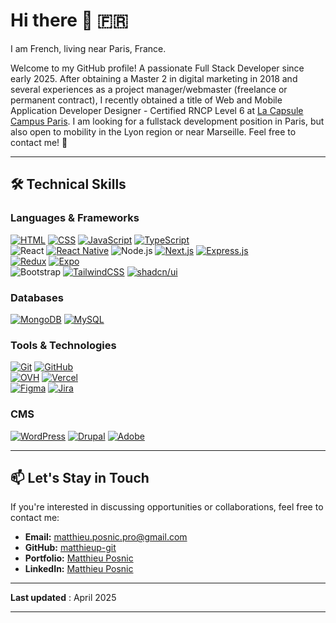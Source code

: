 # Hi there 👋 🇫🇷

I am French, living near Paris, France.

Welcome to my GitHub profile! A passionate Full Stack Developer since early 2025.  After obtaining a Master 2 in digital marketing in 2018 and several experiences as a project manager/webmaster (freelance or permanent contract), I recently obtained a title of Web and Mobile Application Developer Designer - Certified RNCP Level 6 at [La Capsule Campus Paris](https://www.lacapsule.academy/formation-developpeur-web/full-time-paris). I am looking for a fullstack development position in Paris, but also open to mobility in the Lyon region or near Marseille. Feel free to contact me! 🚀

---

## 🛠️ Technical Skills
### Languages & Frameworks
[![HTML](https://img.shields.io/badge/HTML5-E34F26?logo=html5&logoColor=white)](#) [![CSS](https://img.shields.io/badge/CSS3-1572B6?logo=css3&logoColor=white)](#) [![JavaScript](https://img.shields.io/badge/JavaScript-F7DF1E?logo=javascript&logoColor=black)](#) [![TypeScript](https://img.shields.io/badge/TypeScript-3178C6?logo=typescript&logoColor=fff)](#)   
![React](https://img.shields.io/badge/React-61DAFB?logo=react&logoColor=black) [![React Native](https://img.shields.io/badge/React_Native-%2320232a.svg?logo=react&logoColor=%2361DAFB)](#) ![Node.js](https://img.shields.io/badge/Node.js-339933?logo=node.js&logoColor=white) [![Next.js](https://img.shields.io/badge/Next.js-black?logo=next.js&logoColor=white)](#) [![Express.js](https://img.shields.io/badge/Express.js-%23404d59.svg?logo=express&logoColor=%2361DAFB)](#)   
[![Redux](https://img.shields.io/badge/Redux-764ABC?logo=redux&logoColor=fff)](#) [![Expo](https://img.shields.io/badge/Expo-000020?logo=expo&logoColor=fff)](#)   
![Bootstrap](https://img.shields.io/badge/Bootstrap-7952B3?logo=bootstrap&logoColor=white) 	[![TailwindCSS](https://img.shields.io/badge/Tailwind%20CSS-%2338B2AC.svg?logo=tailwind-css&logoColor=white)](#) [![shadcn/ui](https://img.shields.io/badge/shadcn%2Fui-000?logo=shadcnui&logoColor=fff)](#)

### Databases
[![MongoDB](https://img.shields.io/badge/MongoDB-4DB33D?logo=mongodb&logoColor=white)](#) [![MySQL](https://img.shields.io/badge/MySQL-4479A1?logo=mysql&logoColor=fff)](#)

### Tools & Technologies
[![Git](https://img.shields.io/badge/Git-F05032?logo=git&logoColor=white)](#) [![GitHub](https://img.shields.io/badge/GitHub-181717?logo=github&logoColor=white)](#)   
[![OVH](https://img.shields.io/badge/OVH-123F6D?logo=ovh&logoColor=white)](#) [![Vercel](https://img.shields.io/badge/Vercel-%23000000.svg?logo=vercel&logoColor=white)](#)   
[![Figma](https://img.shields.io/badge/Figma-F24E1E?logo=figma&logoColor=white)](#) [![Jira](https://img.shields.io/badge/Jira-0052CC?logo=jira&logoColor=fff)](#)

### CMS
[![WordPress](https://img.shields.io/badge/WordPress-%2321759B.svg?logo=wordpress&logoColor=white)](#) [![Drupal](https://img.shields.io/badge/drupal-%230678BE.svg?style=for-the-badge&logo=drupal&logoColor=white)](#) [![Adobe](https://img.shields.io/badge/adobe-%23FF0000.svg?style=for-the-badge&logo=adobe&logoColor=white)](#)

---

## 📫 Let's Stay in Touch

If you're interested in discussing opportunities or collaborations, feel free to contact me:

- **Email:** [matthieu.posnic.pro@gmail.com](mailto:matthieu.posnic.pro@gmail.com)
- **GitHub:** [matthieup-git](https://github.com/matthieup-git)
- **Portfolio:** [Matthieu Posnic](https://matthieu-posnic.fr/)
- **LinkedIn:** [Matthieu Posnic](https://www.linkedin.com/in/matthieu-posnic-011588b0/)

---

**Last updated** : April 2025

---

<!--
**matthieup-git/matthieup-git** is a ✨ _special_ ✨ repository because its `README.md` (this file) appears on your GitHub profile.

Here are some ideas to get you started:

- 🔭 I’m currently working on ...
- 🌱 I’m currently learning ...
- 👯 I’m looking to collaborate on ...
- 🤔 I’m looking for help with ...
- 💬 Ask me about ...
- 📫 How to reach me: ...
- 😄 Pronouns: ...
- ⚡ Fun fact: ...
-->
